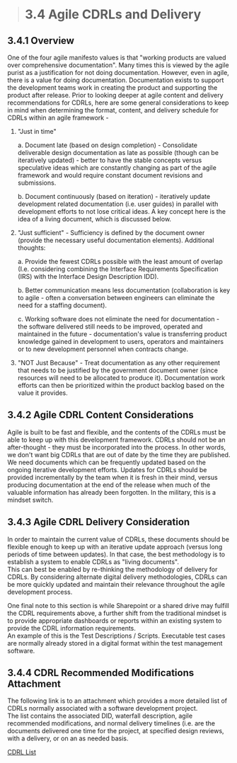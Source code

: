 > # **3.4** Agile CDRLs and Delivery

## 3.4.1 Overview

One of the four agile manifesto values is that "working products are valued over comprehensive documentation". Many times this is viewed
by the agile purist as a justification for not doing documentation. However, even in agile, there is a value for doing documentation. Documentation
exists to support the development teams work in creating the product and supporting the product after release. Prior to looking deeper at agile
content and delivery recommendations for CDRLs, here are some general considerations to keep in mind when determining the format, content, and delivery
schedule for CDRLs within an agile framework -

1.  "Just in time"

    a. Document late (based on design completion) - Consolidate deliverable design documentation as late as possible (though can be iteratively updated) - better to have the stable concepts versus speculative ideas which are constantly changing as part of the agile framework and would require constant document revisions and submissions.

    b. Document continuously (based on iteration) - iteratively update development related documentation (i.e. user guides) in parallel with development efforts to not lose critical ideas.   A key concept here is the idea of a living document, which is discussed below.

2.  "Just sufficient" - Sufficiency is defined by the document owner (provide the necessary useful documentation elements). Additional thoughts:

    a. Provide the fewest CDRLs possible with the least amount of overlap (I.e. considering combining the Interface Requirements Specification (IRS) with the Interface Design Description IDD).

    b. Better communication means less documentation (collaboration is key to agile - often a conversation between engineers can eliminate the need for a staffing document).

    c. Working software does not eliminate the need for documentation - the software delivered still needs to be improved, operated and maintained in the future - documentation's value is transferring product knowledge gained in development to users, operators and maintainers or to new development personnel when contracts change.

3.  "NOT Just Because" - Treat documentation as any other requirement that needs to be justified by the government document owner (since resources will need to be allocated to produce it). Documentation work efforts can then be prioritized within the product backlog based on the value it provides.

## 3.4.2 Agile CDRL Content Considerations

Agile is built to be fast and flexible, and the contents of the CDRLs must be able to keep up with this development framework. CDRLs should not
be an after-thought - they must be incorporated into the process. In other words, we don't want big CDRLs that are out of date by the time they
are published. We need documents which can be frequently updated based on the ongoing iterative development efforts. Updates for CDRLs should be
provided incrementally by the team when it is fresh in their mind, versus producing documentation at the end of the release when much of the valuable
information has already been forgotten. In the military, this is a mindset switch.

## 3.4.3 Agile CDRL Delivery Consideration

In order to maintain the current value of CDRLs, these documents should be flexible enough to keep up with an iterative update approach
(versus long periods of time between updates). In that case, the best methodology is to establish a system to enable CDRLs as "living documents".  
This can best be enabled by re-thinking the methodology of delivery for CDRLs. By considering alternate digital delivery methodologies, CDRLs can be
more quickly updated and maintain their relevance throughout the agile development process.

One final note to this section is while Sharepoint or a shared drive may fulfill the CDRL requirements above, a further shift from the
traditional mindset is to provide appropriate dashboards or reports within an existing system to provide the CDRL information requirements.  
An example of this is the Test Descriptions / Scripts. Executable test cases are normally already stored in a digital format within the test management software.

## 3.4.4 CDRL Recommended Modifications Attachment

The following link is to an attachment which provides a more detailed list of CDRLs normally associated with a software development project.  
The list contains the associated DID, waterfall description, agile recommended modifications, and normal delivery timelines
(i.e. are the documents delivered one time for the project, at specified design reviews, with a delivery, or on an as needed basis.

[CDRL List](cdrl_list1.md)